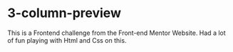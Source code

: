 # 3-column-preview
This is a Frontend challenge from the Front-end Mentor Website. Had a lot of fun playing with Html and Css on this.
